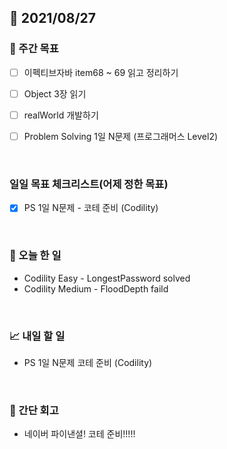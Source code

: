 ## 📅 2021/08/27


### 👏 주간 목표
- [ ] 이펙티브자바 item68 ~ 69 읽고 정리하기
- [ ] Object 3장 읽기
- [ ] realWorld 개발하기
- [ ] Problem Solving 1일 N문제 (프로그래머스 Level2)


<br/>

### 일일 목표 체크리스트(어제 정한 목표)

- [x] PS 1일 N문제 - 코테 준비 (Codility)

<br/>

### 💯 오늘 한 일

- Codility Easy - LongestPassword solved
- Codility Medium - FloodDepth faild

  
<br/>

### 📈 내일 할 일

- PS 1일 N문제 코테 준비 (Codility)

<br/>

### 🤔 간단 회고

- 네이버 파이낸셜! 코테 준비!!!!!

  
 


